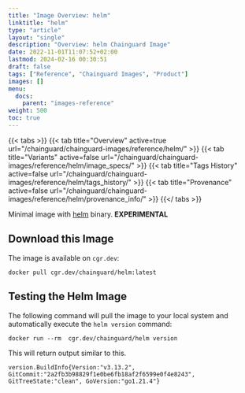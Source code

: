 ```yaml
---
title: "Image Overview: helm"
linktitle: "helm"
type: "article"
layout: "single"
description: "Overview: helm Chainguard Image"
date: 2022-11-01T11:07:52+02:00
lastmod: 2024-02-16 00:30:51
draft: false
tags: ["Reference", "Chainguard Images", "Product"]
images: []
menu: 
  docs: 
    parent: "images-reference"
weight: 500
toc: true
---
```


{{< tabs >}}
{{< tab title="Overview" active=true url="/chainguard/chainguard-images/reference/helm/" >}}
{{< tab title="Variants" active=false url="/chainguard/chainguard-images/reference/helm/image_specs/" >}}
{{< tab title="Tags History" active=false url="/chainguard/chainguard-images/reference/helm/tags_history/" >}}
{{< tab title="Provenance" active=false url="/chainguard/chainguard-images/reference/helm/provenance_info/" >}}
{{</ tabs >}}



<!--overview:start-->
Minimal image with [helm](https://helm.sh) binary. **EXPERIMENTAL**
<!--overview:end-->

<!--getting:start-->
## Download this Image
The image is available on `cgr.dev`:

```
docker pull cgr.dev/chainguard/helm:latest
```
<!--getting:end-->

<!--body:start-->

## Testing the Helm Image

The following command will pull the image to your local system and automatically execute the `helm version` command:

```shell
docker run --rm  cgr.dev/chainguard/helm version
```

This will return output similar to this.

```
version.BuildInfo{Version:"v3.13.2", GitCommit:"2a2fb3b98829f1e0be6fb18af2f6599e0f4e8243", GitTreeState:"clean", GoVersion:"go1.21.4"}
```
<!--body:end-->

